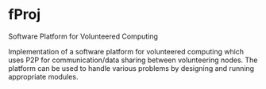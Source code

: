 # fProj
Software Platform for Volunteered Computing

Implementation of a software platform for volunteered computing which uses P2P for communication/data sharing between volunteering nodes.
The platform can be used to handle various problems by designing and running appropriate modules.
